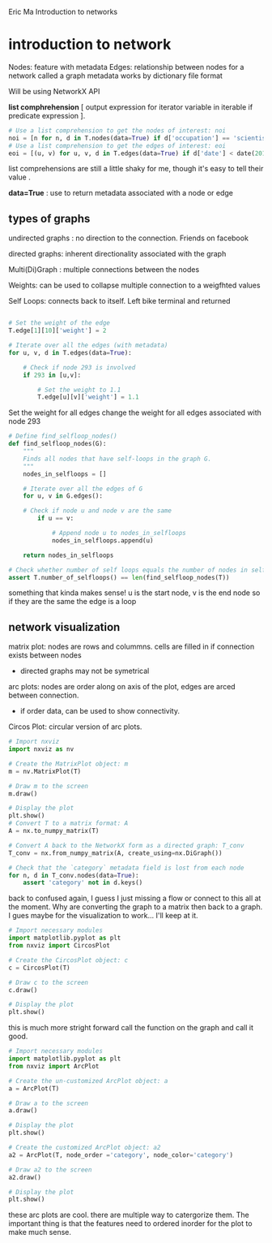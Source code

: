Eric Ma
Introduction to networks

# introduction to network
Nodes: feature with metadata
Edges: relationship between nodes
for a network called a graph
metadata works by dictionary file format

Will be using NetworkX API

**list comphrehension**
[ output expression for iterator variable in iterable if predicate expression ].

```python
# Use a list comprehension to get the nodes of interest: noi
noi = [n for n, d in T.nodes(data=True) if d['occupation'] == 'scientist']
# Use a list comprehension to get the edges of interest: eoi
eoi = [(u, v) for u, v, d in T.edges(data=True) if d['date'] < date(2010, 1, 1)]
```

list comprehensions are still a little shaky for me, though it's easy to tell their value .

**data=True** : use to return metadata associated with a node or edge


## types of graphs
undirected graphs : no direction to the connection. Friends on facebook

directed graphs: inherent directionality associated with the graph

Multi(Di)Graph : multiple connections between the nodes

Weights: can be used to collapse multiple connection to a weigfhted values

Self Loops: connects back to itself. Left bike terminal and returned

```python

# Set the weight of the edge
T.edge[1][10]['weight'] = 2

# Iterate over all the edges (with metadata)
for u, v, d in T.edges(data=True):

    # Check if node 293 is involved
    if 293 in [u,v]:

        # Set the weight to 1.1
        T.edge[u][v]['weight'] = 1.1
```
Set the weight for all edges
change the weight for all edges associated with node 293

```python
# Define find_selfloop_nodes()
def find_selfloop_nodes(G):
    """
    Finds all nodes that have self-loops in the graph G.
    """
    nodes_in_selfloops = []

    # Iterate over all the edges of G
    for u, v in G.edges():

    # Check if node u and node v are the same
        if u == v:

            # Append node u to nodes_in_selfloops
            nodes_in_selfloops.append(u)

    return nodes_in_selfloops

# Check whether number of self loops equals the number of nodes in self loops
assert T.number_of_selfloops() == len(find_selfloop_nodes(T))
```
something that kinda makes sense!
u is the start node, v is the end node so if they are the same the edge is a loop

## network visualization
matrix plot: nodes are rows and colummns. cells are filled in if connection exists between nodes
 - directed graphs may not be symetrical

arc plots: nodes are order along on axis of the plot, edges are arced between connection.
- if order data, can be used to show connectivity.

Circos Plot: circular version of arc plots.

```python
# Import nxviz
import nxviz as nv

# Create the MatrixPlot object: m
m = nv.MatrixPlot(T)

# Draw m to the screen
m.draw()

# Display the plot
plt.show()
# Convert T to a matrix format: A
A = nx.to_numpy_matrix(T)

# Convert A back to the NetworkX form as a directed graph: T_conv
T_conv = nx.from_numpy_matrix(A, create_using=nx.DiGraph())

# Check that the `category` metadata field is lost from each node
for n, d in T_conv.nodes(data=True):
    assert 'category' not in d.keys()

```
back to confused again, I guess I just missing a flow or connect to this all at the moment. Why are converting the graph to a matrix then back to a graph. I gues maybe for the visualization to work... I'll keep at it.

```python
# Import necessary modules
import matplotlib.pyplot as plt
from nxviz import CircosPlot

# Create the CircosPlot object: c
c = CircosPlot(T)

# Draw c to the screen
c.draw()

# Display the plot
plt.show()
````
this is much more stright forward
call the function on the graph and call it good.


```python
# Import necessary modules
import matplotlib.pyplot as plt
from nxviz import ArcPlot

# Create the un-customized ArcPlot object: a
a = ArcPlot(T)

# Draw a to the screen
a.draw()

# Display the plot
plt.show()

# Create the customized ArcPlot object: a2
a2 = ArcPlot(T, node_order ='category', node_color='category')

# Draw a2 to the screen
a2.draw()

# Display the plot
plt.show()
```

these arc plots are cool.
there are multiple way to catergorize them. The important thing is that the features need to ordered inorder for the plot to make much sense.
